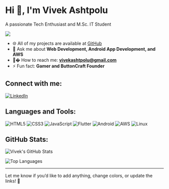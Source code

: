 # Hi 👋, I'm Vivek Ashtpolu

A passionate Tech Enthusiast and M.Sc. IT Student

<p align="left">
  <img src=https://raw.githubusercontent.com/VivekAshtpolu/VivekAshtpolu/main/assets/dark-theme-dev.gif

</p>

- 🌐 All of my projects are available at [GitHub](https://github.com/VivekAshtpolu)
- 💬 Ask me about **Web Development, Android App Development, and AWS**
- 👨‍� How to reach me: **vivekashtpolu@gmail.com**
- ⚡ Fun fact: **Gamer and ButtonCraft Founder**

## Connect with me:
<p align="left">
  <a href="https://www.linkedin.com/in/vivekashtpolu/" target="_blank">
    <img src="https://img.shields.io/badge/LinkedIn-0A66C2?style=for-the-badge&logo=linkedin&logoColor=white" alt="LinkedIn">
  </a>
</p>

## Languages and Tools:
<p align="left">
  <img src="https://img.shields.io/badge/HTML5-E34F26?style=for-the-badge&logo=html5&logoColor=white" alt="HTML5">
  <img src="https://img.shields.io/badge/CSS3-1572B6?style=for-the-badge&logo=css3&logoColor=white" alt="CSS3">
  <img src="https://img.shields.io/badge/JavaScript-F7DF1E?style=for-the-badge&logo=javascript&logoColor=black" alt="JavaScript">
  <img src="https://img.shields.io/badge/Flutter-02569B?style=for-the-badge&logo=flutter&logoColor=white" alt="Flutter">
  <img src="https://img.shields.io/badge/Android-3DDC84?style=for-the-badge&logo=android&logoColor=white" alt="Android">
  <img src="https://img.shields.io/badge/AWS-232F3E?style=for-the-badge&logo=amazon-aws&logoColor=white" alt="AWS">
  <img src="https://img.shields.io/badge/Linux-FCC624?style=for-the-badge&logo=linux&logoColor=black" alt="Linux">
</p>

## GitHub Stats:
![Vivek's GitHub Stats](https://github-readme-stats.vercel.app/api?username=ashtpoluvivi&show_icons=true&theme=radical)

![Top Languages](https://github-readme-stats.vercel.app/api/top-langs/?username=ashtpoluvivi&layout=compact&theme=radical)

---
Let me know if you’d like to add anything, change colors, or update the links! 🚀
